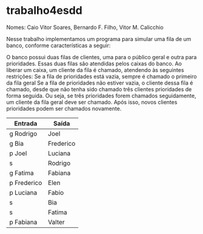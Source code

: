# trabalho4esdd

Nomes: Caio Vitor Soares, Bernardo F. Filho, Vitor M. Calicchio

Nesse trabalho implementamos um programa para simular uma fila de um banco, conforme características a seguir:

O banco possui duas filas de clientes, uma para o público geral e outra para prioridades. Essas duas filas são atendidas pelos caixas do banco.
Ao liberar um caixa, um cliente da fila é chamado, atendendo às seguintes restrições:
Se a fila de prioridades está vazia, sempre é chamado o primeiro da fila geral
Se a fila de prioridades não estiver vazia, o cliente dessa fila é chamado, desde que não tenha sido chamado três clientes prioridades de forma seguida. Ou seja, se três prioridades forem chamados seguidamente, um cliente da fila geral deve ser chamado. Após isso, novos clientes prioridades podem ser chamados novamente.


| Entrada     | Saída      |
|------------|-----------|
| g Rodrigo  | Joel      |
| g Bia      | Frederico |
| p Joel     | Luciana   |
| s          | Rodrigo   |
| g Fatima   | Fabiana   |
| p Frederico | Elen     |
| p Luciana  | Fabio     |
| s          | Bia       |
| s          | Fatima    |
| p Fabiana  | Valter    |

